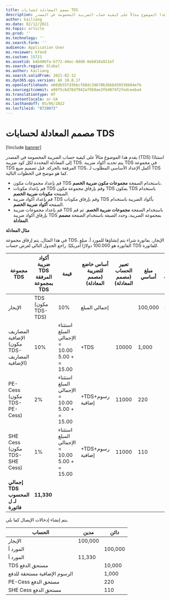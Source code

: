 ```yaml
---
title: مصمم المعادلة لحسابات TDS
description: يقدم هذا الموضوع مثالاً على كيفية حساب الضريبة المخصومة في المصدر (TDS) استنادًا إلى المعادلة المحددة لكل كود ضريبة TDS في مجموعة TDS المرفقة بالحركة.
author: kailiang
ms.date: 02/12/2021
ms.topic: article
ms.prod: ''
ms.technology: ''
ms.search.form: ''
audience: Application User
ms.reviewer: kfend
ms.custom: 15721
ms.assetid: b4b406fa-b772-44ec-8dd8-8eb818a921ef
ms.search.region: Global
ms.author: kailiang
ms.search.validFrom: 2021-02-12
ms.dyn365.ops.version: AX 10.0.17
ms.openlocfilehash: e60db55fd3bbcfb8dc34670b3bbbd39336b04efb
ms.sourcegitcommit: e09f5c6d78d7942af950ae3f6407df2fedceeba4
ms.translationtype: HT
ms.contentlocale: ar-SA
ms.lasthandoff: 05/06/2022
ms.locfileid: "8720072"
---
```

# <a name="formula-designer-for-tds-calculations"></a>مصمم المعادلة لحسابات TDS

[!include [banner](../includes/banner.md)]

يقدم هذا الموضوع مثالاً على كيفية حساب الضريبة المخصومة في المصدر (TDS) استنادًا إلى المعادلة المحددة لكل كود ضريبة TDS. يتم تحديد أكواد ضريبة TDS في مجموعة TDS المرفقة بالحركة. قبل تصميم صيغ TDS، أكمل الإعداد الأساسي المطلوب لـ TDS كما هو موضح في الخطوات التالية. 

- قم بإعداد مجموعات مكون TDS باستخدام الصفحة **مجموعات مكون ضريبة الخصم**. 
- قم بإعداد مكونات TDS وقم بإرفاق مجموعة مكون TDS بمكون TDS باستخدام الصفحة **مكونات ضريبة الخصم**. 
- قم بإعداد أكواد ضريبة TDS وقم بإرفاق مكونات TDS بأكواد الضريبة باستخدام الصفحة **أكواد ضريبة الخصم**. 
- قم بإعداد مجموعات ضريبة TDS باستخدام الصفحة **مجموعات ضريبة الخصم**. ثم قم بإرفاق أكواد ضريبة TDS بمجموعة الضريبة، وحدد الصيغة باستخدام الصفحة **مصمم المعادلة**. 

**مثال المعادلة**

في هذا المثال، يتم إرفاق مجموعة TDS، الإيجار، بفاتورة شراء يتم إنشاؤها للمورد أ. مبلغ الفاتورة هو 100.000 دولارًا أمريكيًا. راجع الجدول التالي لعرض حساب TDS للفاتورة.

| مجموعة TDS                                                   | أكواد ضريبة TDS المرفقة بمجموعة TDS | قيمة              | أساس خاضع للضريبة (مصمم المعادلة) | تعبير الحساب (مصمم المعادلة) | مبلغ أساسي | مبلغ TDS المحسوب |
| ------------------------------------------------------------ | --------------------------------------- | ------------------ | --------------------------------- | :----------------------------------------: | ----------- | --------------------- |
| الإيجار                                                         | TDS (مكون TDS-TDS)                | 10%                | إجمالي المبلغ                      |                                            | 100,000      | 10,000                 |
| المصاريف الإضافية (مكون TDS-المصاريف الإضافية)                         | 10%                                     | استثناء المبلغ الإجمالي = 10.00 + 5.00 = 15.00 | +TDS                              |                   10000                    | 1,000        |                       |
| PE-Cess (مكون TDS- PE-Cess)                            | 2%                                      | استثناء المبلغ الإجمالي = 10.00 + 5.00 = 15.00 | +TDS+رسوم إضافية                    |                   11000                    | 220         |                       |
| SHE Cess (مكون TDS- SHE Cess)                          | 1%                                      | استثناء المبلغ الإجمالي = 10.00 + 5.00 = 15.00 | +TDS+رسوم إضافية                    |                   11000                    | 110         |                       |
| **إجمالي** **TDS**  **المحسوب** **لـ** **ل** **فاتورة** | **11,330**                               |                    |                                   |                                            |             |                       |

يتم إنشاء إدخالات الإيصال كما يلي.

| الحساب           | مدين  | دائن‬ |
| ----------------- | ------ | ------ |
| الإيجار              | 100,000 |        |
| المورد أ          |        | 100,000 |
| المورد أ          | 11,330  |        |
| TDS مستحق الدفع       |        | 10,000  |
| الرسوم الإضافية مستحقة للدفع |        | 1,000   |
| PE-Cess مستحق الدفع   |        | 220    |
| SHE Cess مستحق الدفع  |        | 110    |
